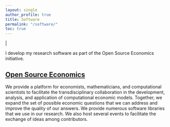```yaml
---
layout: single
author_profile: true
title: Software
permalink: "/software/"
toc: true
---
```


|

I develop my research software as part of the Open Source Economics initiative.

## [Open Source Economics](http://open-econ.org)

We provide a platform for economists, mathematicians, and computational scientists to facilitate the transdisciplinary collaboration in the development, analysis, and application of computational economic models. Together, we expand the set of possible economic questions that we can address and improve the quality of our answers. We provide numerous software libraries that we use in our research. We also host several events to facilitate the exchange of ideas among contributors.
